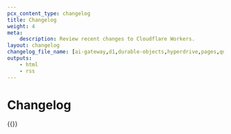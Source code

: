 ```yaml
---
pcx_content_type: changelog
title: Changelog
weight: 4
meta:
    description: Review recent changes to Cloudflare Workers.
layout: changelog
changelog_file_name: [ai-gateway,d1,durable-objects,hyperdrive,pages,queues,r2,stream,vectorize,workers-ai,workers,wrangler,zaraz]
outputs:
    - html
    - rss
---
```


# Changelog

<!-- All changelog entries live in associated /data/changelogs/{productName}.yaml. For more details, refer to https://developers.cloudflare.com/style-guide/documentation-content-strategy/content-types/changelog/#yaml-file -->

{{<full-changelog>}}
